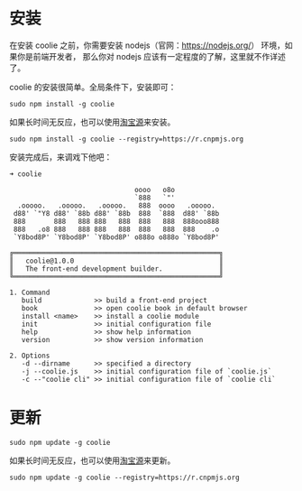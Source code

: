 # 安装

在安装 coolie 之前，你需要安装 nodejs（官网：<https://nodejs.org/>） 环境，如果你是前端开发者，
那么你对 nodejs 应该有一定程度的了解，这里就不作详述了。

coolie 的安装很简单。全局条件下，安装即可：
```
sudo npm install -g coolie
```

如果长时间无反应，也可以使用[淘宝源](http://cnpmjs.org/)来安装。

```
sudo npm install -g coolie --registry=https://r.cnpmjs.org
```

安装完成后，来调戏下他吧：
```
➜ coolie

                               oooo   o8o
                               `888   `"'
  .ooooo.   .ooooo.   .ooooo.   888  oooo   .ooooo.
 d88' `"Y8 d88' `88b d88' `88b  888  `888  d88' `88b
 888       888   888 888   888  888   888  888ooo888
 888   .o8 888   888 888   888  888   888  888    .o
 `Y8bod8P' `Y8bod8P' `Y8bod8P' o888o o888o `Y8bod8P'

╔═══════════════════════════════════════════════════╗
║   coolie@1.0.0                                    ║
║   The front-end development builder.              ║
╚═══════════════════════════════════════════════════╝

1. Command
   build             >> build a front-end project
   book              >> open coolie book in default browser
   install <name>    >> install a coolie module
   init              >> initial configuration file
   help              >> show help information
   version           >> show version information

2. Options
   -d --dirname      >> specified a directory
   -j --coolie.js    >> initial configuration file of `coolie.js`
   -c --"coolie cli" >> initial configuration file of `coolie cli`
```



# 更新
```
sudo npm update -g coolie
```

如果长时间无反应，也可以使用[淘宝源](http://cnpmjs.org/)来更新。

```
sudo npm update -g coolie --registry=https://r.cnpmjs.org
```